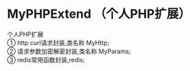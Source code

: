 # MyPHPExtend （个人PHP扩展）
个人PHP扩展  
① http curl请求封装,类名称 MyHttp;  
② 请求参数加密解密封装,类名称 MyParams;  
③ redis常用函数封装,redis;  

